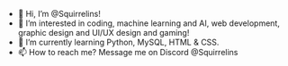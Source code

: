 - 👋 Hi, I’m @Squirrelins!
- 👀 I’m interested in coding, machine learning and AI, web development, graphic design and UI/UX design and gaming!
- 🌱 I’m currently learning Python, MySQL, HTML & CSS. 
- 📫 How to reach me? Message me on Discord @Squirrelins
